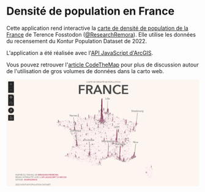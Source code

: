 # Densité de population en France

Cette application rend interactive la [carte de densité de population de la France](https://japalenos.github.io/JS-API/Densite-de-Population-FRA/) de Terence Fosstodon ([@ResearchRemora](https://twitter.com/researchremora?ref_src=twsrc%5Egoogle%7Ctwcamp%5Eserp%7Ctwgr%5Eauthor)). Elle utilise les données du recensement du Kontur Population Dataset de 2022.

L'application a été réalisée avec l'[API JavaScript d'ArcGIS](https://developers.arcgis.com/javascript/latest/).

Vous pouvez retrouver l'[article CodeTheMap](https://www.codethemap.fr/2023/02/un-mardi-une-appli-23-utiliser-des-gros.html) pour plus de discussion autour de l'utilisation de gros volumes de données dans la carto web.

![screenshot](./img/screenshot.PNG)
